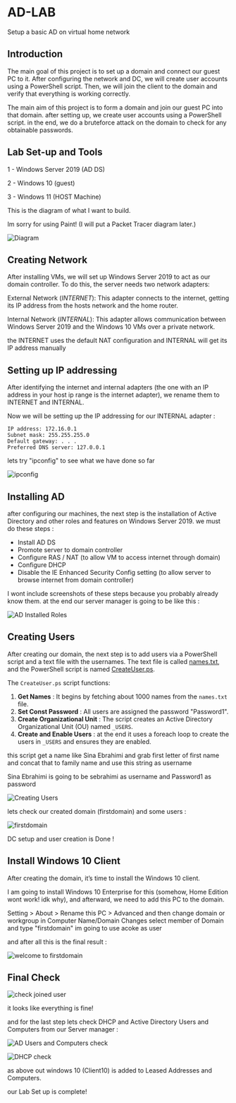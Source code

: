 # AD-LAB
Setup a basic AD on virtual home network

## Introduction

The main goal of this project is to set up a domain and connect our guest PC to it. After configuring the network and DC, we will create user accounts using a PowerShell script. Then, we will join the client to the domain and verify that everything is working correctly.


The main aim of this project is to form a domain and join our guest PC into that domain. after setting up, we create user accounts using a PowerShell script. in the end, we do a bruteforce attack on the domain to check for any obtainable passwords. 

## Lab Set-up and Tools

1 - Windows Server 2019 (AD DS)

2 - Windows 10 (guest)

3 - Windows 11 (HOST Machine)

This is the diagram of what I want to build.

Im sorry for using Paint! (I will put a Packet Tracer diagram later.)

![Diagram](https://github.com/user-attachments/assets/c9e8fa13-c4bd-4178-8700-e0b3af6cab08)



## Creating Network

After installing VMs, we will set up Windows Server 2019 to act as our domain controller. To do this, the server needs two network adapters:

External Network (_INTERNET_): This adapter connects to the internet, getting its IP address from the hosts network and the home router.

Internal Network (_INTERNAL_): This adapter allows communication between Windows Server 2019 and the Windows 10 VMs over a private network.


the INTERNET uses the default NAT configuration and INTERNAL will get its IP address manually


## Setting up IP addressing

After identifying the internet and internal adapters (the one with an IP address in your host ip range is the internet adapter), we rename them to INTERNET and INTERNAL.

Now we will be setting up the IP addressing for our INTERNAL adapter :

    IP address: 172.16.0.1
    Subnet mask: 255.255.255.0
    Default gateway: . . .
    Preferred DNS server: 127.0.0.1

lets try "ipconfig" to see what we have done so far

![ipconfig](https://github.com/user-attachments/assets/4b8e5db7-b488-43f6-8f32-51026559ac53)

## Installing AD

after configuring our machines, the next step is the installation of Active Directory and other roles and features on Windows Server 2019.
we must do these steps :

* Install AD DS
* Promote server to domain controller
* Configure RAS / NAT (to allow VM to access internet through domain)
* Configure DHCP
* Disable the IE Enhanced Security Config setting (to allow server to browse internet from domain controller)

  
I wont include screenshots of these steps because you probably already know them.
at the end our server manager is going to be like this :

![AD Installed Roles](https://github.com/user-attachments/assets/cf085b50-b4b3-447e-9093-fbcccaccdd90)


## Creating Users

After creating our domain, the next step is to add users via a PowerShell script and a text file with the usernames. The text file is called [names.txt](names.txt), and the PowerShell script is named [CreateUser.ps](CreateUser.ps). 

The `CreateUser.ps` script functions:

1. **Get Names** : It begins by fetching about 1000 names from the `names.txt` file.
2. **Set Const Password** : All users are assigned the password "Password1".
3. **Create Organizational Unit** : The script creates an Active Directory Organizational Unit (OU) named `_USERS`.
4. **Create and Enable Users** : at the end it uses a foreach loop to create the users in `_USERS` and ensures they are enabled.

this script get a name like Sina Ebrahimi and grab first letter of first name and concat that to family name and use this string as username

Sina Ebrahimi is going to be sebrahimi as username and Password1 as password

![Creating Users](https://github.com/user-attachments/assets/f2ed9d93-c5cb-4317-a4e9-49fd474330b2)

lets check our created domain (firstdomain) and some users :

![firstdomain](https://github.com/user-attachments/assets/b5b93de4-1e05-4d5c-aa2e-1fe3325eabc5)

DC setup and user creation is Done !

## Install Windows 10 Client

After creating the domain, it’s time to install the Windows 10 client.

I am going to install Windows 10 Enterprise for this (somehow, Home Edition wont work! idk why), and afterward, we need to add this PC to the domain.

Setting > About > Rename this PC > Advanced and then change domain or workgroup
in Computer Name/Domain Changes select member of Domain and type "firstdomain"
im going to use acoke as user

and after all this is the final result :

![welcome to firstdomain](https://github.com/user-attachments/assets/ac7c79dd-39bb-4f81-a7f1-b58137dc6443)

## Final Check

![check joined user](https://github.com/user-attachments/assets/e4341eff-dce4-4293-b634-2160830a5c5f)

it looks like everything is fine!

and for the last step lets check DHCP and Active Directory Users and Computers from our Server manager :


![AD Users and Computers check](https://github.com/user-attachments/assets/8c1bb46e-8053-4ffa-8425-cf4e79f26453)


![DHCP check](https://github.com/user-attachments/assets/cb1a5c70-5e04-429f-b079-346da542f85e)


as above out windows 10 (Client10) is added to Leased Addresses and Computers.

our Lab Set up is complete!







